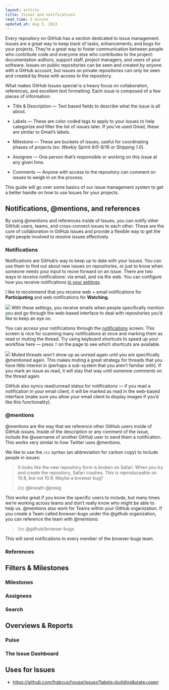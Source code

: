 ```yaml
---
layout: article
title: Issues and notifications
read_time: 5 minute
updated_at: Aug 3, 2013
---
```


<a id="intro" title="Intro" class="toc-item"></a>
Every repository on GitHub has a section dedicated to issue management. Issues are a great way to keep track of tasks, enhancements, and bugs for your projects. They’re a great way to foster communication between people who contribute code and everyone else who contributes to the project: documentation authors, support staff, project managers, and users of your software. Issues on public repositories can be seen and created by anyone with a GitHub account, but issues on private repositories can only be seen and created by those with access to the repository.

What makes GitHub Issues special is a heavy focus on collaboration, references, and excellent text formatting. Each issue is composed of  a few pieces of information:

* Title & Description — Text based fields to describe what the issue is all about.

* Labels — These are color coded tags to apply to your issues to help categorize and filter the list of issues later. If you’ve used Gmail, these are similar to Gmail’s labels.

* Milestone — These are buckets of issues, useful for coordinating phases of projects (ex: *Weekly Sprint 9/5-9/16* or *Shipping 1.0*).

* Assignee — One person that’s responsible or working on this issue at any given time.

* Comments — Anyone with access to the repository can comment on  issues to weigh in on the process.

This guide will go over some basics of our issue management system to get a better handle on how to use Issues for your projects.

<a id="notifications" title="Notifications, @mentions, and references" class="toc-item"></a>

## Notifications, @mentions, and references

By using @mentions and references inside of Issues, you can notify other GitHub users, teams, and cross-connect issues to each other. These are the core of collaboration in GitHub Issues and provide a flexible way to get the right people involved to resolve issues effectively.

### Notifications

Notifications are GitHub’s way to keep up to date with your Issues. You can use them to find out about new issues on repositories, or just to know when someone needs your input to move forward on an issue. There are two ways to receive notifications: via email, and via the web. You can configure how you receive notifications [in your settings](https://github.com/settings/notifications).

I like to recommend that you receive web + email notifications for **Participating** and web notifications for **Watching**.

![](http://cl.ly/image/3Y3S1b3M0h2U/content)
With these settings, you receive emails when people specifically mention you and go through the web-based interface to deal with repositories you’d like to keep an eye on.

You can access your notifications through the [notifications](/notifications) screen. This screen is nice for scanning many notifications at once and marking them as read or muting the thread. Try using keyboard shortcuts to speed up your workflow here — press `?` on the page to see which shortcuts are available.

![](http://cl.ly/image/1V1J0N0l1H2v/content)
Muted threads won’t show up as unread again until you are specifically @mentioned again. This makes muting a great strategy for threads that you have little interest in (perhaps a sub-system that you aren’t familiar with). If you mark an issue as read, it will stay that way until someone comments on the thread again.

GitHub also syncs read/unread status for notifications — if you read a notification in your email client, it will be marked as read in the web-based interface (make sure you allow your email client to display images if you’d like this functionality).

### @mentions

@mentions are the way that we reference other GitHub users inside of GitHub issues. Inside of the description or any comment of the issue, include the @username of another GitHub user to send them a notification. This works very similar to how Twitter uses @mentions.

We like to use the `/cc` syntax (an abbreviation for carbon copy) to include people in issues:

> It looks like the new repository form is broken on Safari. When you try and create the repository, Safari crashes. This is reproduceable on 10.8, but not 10.9. Maybe a browser bug?
>
> /cc @kneath @jresig

This works great if you know the specific users to include, but many times we’re working across teams and don’t really know who might be able to help us. @mentions also work for Teams within your GitHub organization. If you create a Team called *browser-bugs* under the @github organization, you can reference the team with @mentions:

> /cc @github/browser-bugs

This will send notifications to every member of the browser-bugs team.

### References

<a id="filtering" title="Filters &amp; Milestones" class="toc-item"></a>

## Filters & Milestones

### Milestones

### Assignees

### Search

<a id="overviews" title="Overviews &amp; Reports" class="toc-item"></a>

## Overviews & Reports

### Pulse

### The Issue Dashboard

<a id="uses" title="Uses for Issues" class="toc-item"></a>

## Uses for Issues

* https://github.com/frabcus/house/issues?labels=building&state=open